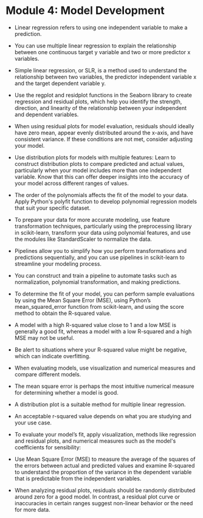 # Module 4: Model Development

- Linear regression refers to using one independent variable to make a prediction.

- You can use multiple linear regression to explain the relationship between one continuous target y variable and two or more predictor x variables.

- Simple linear regression, or SLR, is a method used to understand the relationship between two variables, the predictor independent variable x and the target dependent variable y.

- Use the regplot and residplot functions in the Seaborn library to create regression and residual plots, which help you identify the strength, direction, and linearity of the relationship between your independent and dependent variables.

- When using residual plots for model evaluation, residuals should ideally have zero mean, appear evenly distributed around the x-axis, and have consistent variance. If these conditions are not met, consider adjusting your model.

- Use distribution plots for models with multiple features: Learn to construct distribution plots to compare predicted and actual values, particularly when your model includes more than one independent variable. Know that this can offer deeper insights into the accuracy of your model across different ranges of values.

- The order of the polynomials affects the fit of the model to your data. Apply Python's polyfit function to develop polynomial regression models that suit your specific dataset.

- To prepare your data for more accurate modeling, use feature transformation techniques, particularly using the preprocessing library in scikit-learn, transform your data using polynomial features, and use the modules like StandardScaler to normalize the data.

- Pipelines allow you to simplify how you perform transformations and predictions sequentially, and you can use pipelines in scikit-learn to streamline your modeling process.

- You can construct and train a pipeline to automate tasks such as normalization, polynomial transformation, and making predictions.

- To determine the fit of your model, you can perform sample evaluations by using the Mean Square Error (MSE), using Python’s mean_squared_error function from scikit-learn, and using the score method to obtain the R-squared value.

- A model with a high R-squared value close to 1 and a low MSE is generally a good fit, whereas a model with a low R-squared and a high MSE may not be useful.

- Be alert to situations where your R-squared value might be negative, which can indicate overfitting. 

- When evaluating models, use visualization and numerical measures and compare different models.

- The mean square error is perhaps the most intuitive numerical measure for determining whether a model is good.

- A distribution plot is a suitable method for multiple linear regression.

- An acceptable r-squared value depends on what you are studying and your use case.

- To evaluate your model’s fit, apply visualization, methods like regression and residual plots, and numerical measures such as the model's coefficients for sensibility: 

- Use Mean Square Error (MSE) to measure the average of the squares of the errors between actual and predicted values and examine R-squared to understand the proportion of the variance in the dependent variable that is predictable from the independent variables.

- When analyzing residual plots, residuals should be randomly distributed around zero for a good model. In contrast, a residual plot curve or inaccuracies in certain ranges suggest non-linear behavior or the need for more data.
